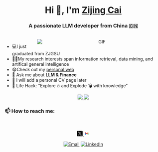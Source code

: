 <h1 align="center">Hi 👋, I'm <a href="https://aaronzijingcai.github.io/" target="blank">Zijing Cai</a></h1>

<h3 align="center">A passionate LLM developer from China 🇨🇳</h3>

<br/>

<a target="_blank" align="center">
  <img align="right"  height="auto" width="400" alt="GIF" src="https://media.giphy.com/media/SWoSkN6DxTszqIKEqv/giphy.gif">
</a>

- 💻I just graduated from ZJGSU
- 👨‍💻My research interests span information retrieval, data mining, and artifical general intelligence
- 😁Check out my [personal web](https://aaronzijingcai.github.io/)
- 💬 Ask me about **LLM & Finance**
- 📄 I will add a personal CV page later
- 🎯 Life Hack: "Explore 🔥 and Explode 💣 with knowledge"



<p align="center">
   <a href="https://github.com/Aaronzijingcai">
      <img height="165em" src="https://github-readme-stats.vercel.app/api?username=Aaronzijingcai&theme=buefy&show_icons=true" />
   </a>
   <a href="https://github.com/Aaronzijingcai">
      <img height="165em" src="https://github-readme-stats.vercel.app/api/top-langs/?username=Aaronzijingcai&theme=buefy&layout=compact" />
   </a>
</p>

<h3> 📫 How to reach me: </h3>&nbsp;

<p align="center">
    <a href="https://x.com/Zijing_Cai_"> <img src="pic/twitter.png" width="3.5%"/>
    <a href="aaron.zijingcai@gmail.com"> <img src="pic/google.png" width="3.5%"/>
</p>

<p align="center">
<a href="mailto:aaron.zijingcai@gmail"><img alt="Email" src="https://img.shields.io/badge/Email-aaron.zijingcai@gmail.com-blue?style=flat-square&logo=gmail"></a>
<a href="https://aaronzijingcai.github.io/"><img alt="LinkedIn" src="https://img.shields.io/badge/Personal%20Web-Zijing%20Cai-blue?style=flat-square&logo=github"></a>
</p>
